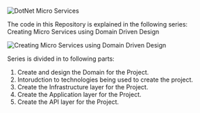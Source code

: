 ![DotNet Micro Services](https://raw.githubusercontent.com/devmentors/Pacco/master/assets/pacco_logo.png)

The code in this Repository is explained in the following series:   
Creating Micro Services using Domain Driven Design  

![Creating Micro Services using Domain Driven Design](https://medium.com/microservices-using-dotnet-core)   

Series is divided in to following parts:   
1. Create and design the Domain for the Project.  
2. Intorudction to technologies being used to create the project.  
3. Create the Infrastructure layer  for the Project.   
4. Create the Application layer  for the Project.  
5. Create the API layer  for the Project.  
